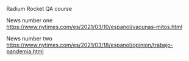 Radium Rocket QA course

News number one
https://www.nytimes.com/es/2021/03/10/espanol/vacunas-mitos.html

News number two
https://www.nytimes.com/es/2021/03/18/espanol/opinion/trabajo-pandemia.html


